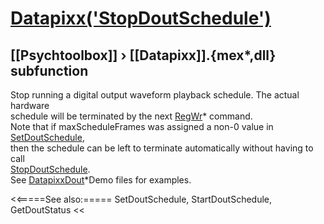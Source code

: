 # [Datapixx('StopDoutSchedule')](Datapixx-StopDoutSchedule) 
## [[Psychtoolbox]] &#8250; [[Datapixx]].{mex*,dll} subfunction


Stop running a digital output waveform playback schedule. The actual hardware  
schedule will be terminated by the next [RegWr](RegWr)\* command.  
Note that if maxScheduleFrames was assigned a non-0 value in [SetDoutSchedule](SetDoutSchedule),  
then the schedule can be left to terminate automatically without having to call  
[StopDoutSchedule](StopDoutSchedule).  
See [DatapixxDout](DatapixxDout)\*Demo files for examples.  
  


<<=====See also:=====
SetDoutSchedule, StartDoutSchedule, GetDoutStatus
<<